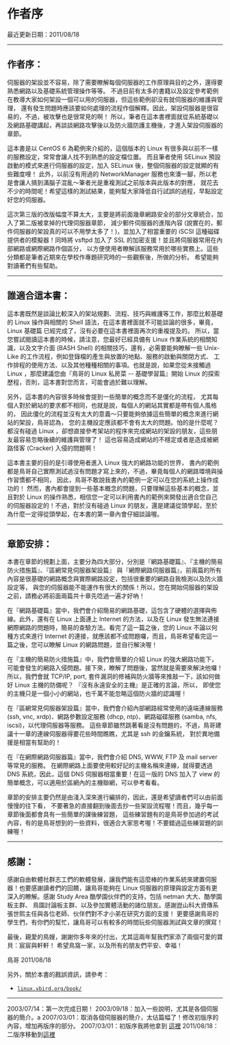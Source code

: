 # 作者序

最近更新日期：2011/08/18

* * *

## 作者序：

伺服器的架設並不容易，除了需要瞭解每個伺服器的工作原理與目的之外，還得要熟悉網路以及基礎系統管理操作等等。 不過目前有太多的書籍以及設定參考範例在教導大家如何架設一個可以用的伺服器，但這些範例卻沒有就伺服器的維護與管理， 還有發生問題時應該要如何處理的流程作個解釋。因此，架設伺服器是很容易的，不過，被攻擊也是很常見的啊！ 所以，筆者在這本書裡面就從系統基礎以及網路基礎講起，再談談網路攻擊後以及防火牆防護主機後，才進入架設伺服器的章節。

這本書是以 CentOS 6 為範例來介紹的，這個版本的 Linux 有很多與以前不一樣的服務設定，常常會讓人找不到熟悉的設定檔位置。 而且筆者使用 SELinux 預設啟動的模式來進行伺服器的設定，加入 SELinux 後，整個伺服器的設定就顯的有些難度哩！ 此外，以前沒有用過的 NetworkManager 服務也來湊一腳，所以老是會讓人搞到滿腦子混亂～筆者光是重複測試之前版本與此版本的對應， 就花去不少的時間呢！希望這樣的測試結果，能夠幫大家降低自行試誤的過程，早點設定好您的伺服器。

這次第三版的改版幅度不算太大，主要是將前面幾章網路安全的部分文章統合，加入了第二版被拿掉的代理伺服器章節， 減少郵件伺服器的進階內容 (說實在的，郵件伺服器的架設真的可以不用學太多了！)，並加入了相當重要的 iSCSI 這種磁碟提供者的模擬器！同時將 vsftpd 加入了 SSL 的加密支援！並且將伺服器常用在內部網路或網際網路作個區分， 以方便使用者瞭解該服務常用於哪些實務上。這些分類都是筆者近期來在學校作專題研究時的一些觀察後，所做的分析。 希望能夠對讀著們有些幫助。

* * *

## 誰適合這本書：

這本書既然是談論比較深入的架站規劃、流程、技巧與維護等工作，那麼比較基礎的 Linux 操作與相關的 Shell 語法，在這本書裡面就不可能談論的很多，畢竟， Linux 基礎篇 已經完成了，沒有必要在這本書裡面再次的重複提及的。 所以，當您嘗試閱讀這本書的時候，請注意，您最好已經具備有 Linux 作業系統的相關知識，以及文字介面 (BASH Shell) 的相關技巧，還有，必需要能夠瞭解一些 Unix-Like 的工作流程，例如登錄檔的產生與放置的地點、服務的啟動與關閉方式、 工作排程的使用方法、以及其他種種相關的事項。也就是說，如果您從未接觸過 Linux ，那麼建議您由『鳥哥的 Linux 私房菜 -- 基礎學習篇』開始 Linux 的探索歷程，否則，這本書對您而言，可能會過於難以理解。

另外，這本書的內容很多時候會提到一些簡單的概念而不是僵化的流程， 尤其每個人對於網站的要求都不相同，也就是說，每個人的網站其實都是帶有個人風格的， 因此僵化的流程並沒有太大的意義～只要能夠依據這些簡單的概念來進行網站的架設，鳥哥認為， 您的主機設定應該都不會有太大的問題。怕的是什麼呢？都沒有碰過 Linux ，卻想直接參考架站的程序來完成網站的架設的朋友，這些朋友最容易忽略後續的維護與管理了！ 這也容易造成網站的不穩定或者是造成被網路怪客 (Cracker) 入侵的問題啊！

這本書主要的目的是引導使用者進入 Linux 強大的網路功能的世界， 書內的範例都是鳥哥自己實際測試過沒有問題才寫上來的，不過，畢竟每個人的網路環境與操作習慣都不相同， 因此，鳥哥不敢說我書內的範例一定可以在您的系統上操作成功的！ 然而，書內都會提到一些基本概念的問題，只要理解這些基本的概念，並且對於 Linux 的操作熟悉，相信您一定可以利用書內的範例來開發出適合您自己的伺服器設定的！不過，對於沒有碰過 Linux 的朋友，還是建議從頭學起，至於為什麼一定得從頭學起，在本書的第一章內會仔細談論喔。

* * *

## 章節安排：

本書在章節的規劃上面，主要分為四大部分，分別是『網路基礎篇』、『主機的簡易防火措施篇』、『區網常見伺服器架設篇』 與『網際網路伺服器篇』，前兩篇的所有內容是很基礎的網路概念與實際網路設定，包括很重要的網路自我檢測以及防火牆設定等， 與您的伺服器能不能運作有很大的關係！所以，您在開始伺服器的架設之前，請務必將前面兩篇共十章先唸過一遍才好吶！

在『網路基礎篇』當中，我們會介紹簡易的網路基礎，這包含了硬體的選擇與佈線。此外，還有在 Linux 上面連上 Internet 的方法，以及在 Linux 發生無法連接網際網路的問題時，簡易的查驗方法。看完了這一篇之後，您的 Linux 不論以何種方式來進行 Internet 的連接，就應該都不成問題囉，而且，鳥哥希望看完這一篇之後，您可以瞭解 Linux 的網路問題，並自行解決喔！

在『主機的簡易防火措施篇』中，我們會簡單的介紹 Linux 的強大網路功能下，可能會發生的網路入侵問題。接下來，瞭解了問題後，當然就是需要來解決他囉！所以，我們會就 TCP/IP, port, 套件漏洞的修補與防火牆等來推敲一下，該如何做好 Linux 主機的防備呢？ 『沒有永遠安全的主機』是正確的言論，所以， 即使您的主機只是一個小小的網站，也千萬不能忽略這個防火牆的認識喔！

在『區網常見伺服器架設篇』當中，我們會介紹內部網路經常使用的遠端連線服務 (ssh, vnc, xrdp)、網路參數設定服務 (dhcp, ntp)、網路磁碟服務 (samba, nfs, iscsi)，以代理伺服器等服務。 這些章節雖然跳著看是沒有問題的，不過，鳥哥建議十一章的連線伺服器得要花些時間瞧瞧，尤其是 ssh 的金鑰系統， 對於異地備援是相當有幫助的！

在『在網際網路伺服器篇』當中，我們會介紹 DNS, WWW, FTP 及 mail server 等常見的服務。 在網際網路上面要使用較好記的主機名稱來連線，就得要透過 DNS 系統，因此，這個 DNS 伺服器相當重要！在這一版的 DNS 加入了 view 的簡單概念，可以適用於區網內的主機聯網，可以參考看看。

章節的安排主要仍然是由淺入深來進行編排的，因此，還是希望讀者們可以由前面慢慢的往下看， 不要著急的直接翻到後面去抄一些架設流程喔！而且，幾乎每一章節後面都會具有一些簡單的課後練習題， 這些練習題有的是鳥哥參加過的考試內容，有的是鳥哥想到的一些資料，很適合大家思考喔！不要錯過這些練習題的訓練喔！

* * *

## 感謝：

感謝自由軟體社群志工們的軟體發展，讓我們能有這麼棒的作業系統來建置伺服器！也要感謝讀者們的回饋，讓鳥哥能夠在 Linux 伺服器的原理與設定方面有更深入的瞭解。感謝 Study Area 酷學園伙伴們的支持，包括 netman 大大、酷學園板主群、 鳥園討論板主群、以及參加實體活動的諸位朋友。感謝崑山科大資傳系張世熙主任與各位老師、伙伴們對不才小弟在研究方面的支援！ 更要感謝鳥哥的學生們，有你們的幫忙，讓鳥哥可以有較多的時間玩些伺服器測試與文章的撰寫！

最後，親愛的鳥嫂，謝謝你多年來的付出，尤其這兩年幫我們家添了兩個可愛的寶貝：宸宸與軒軒！ 希望鳥窩一家，以及所有的朋友們平安、幸福！

鳥哥 2011/08/18

另外，關於本書的戡誤資訊，請參考：

*   [`linux.vbird.org/book/`](http://linux.vbird.org/book/)

* * *

2003/07/14：第一次完成日期！ 2003/09/18：加入一些說明，尤其是各個伺服器的簡介。a 2007/03/01：取消各個伺服器的簡介，太佔篇幅了！修改初版序的內容，增加再版序的部分。 2007/03/01：初版序我將他拿到 [這裡](http://linux.vbird.org/linux_server/0103introduce/0103introduce.php) 2011/08/18：二版序移動到[這裡](http://linux.vbird.org/linux_server/0103introduce/0103introduce-centos5.php)
